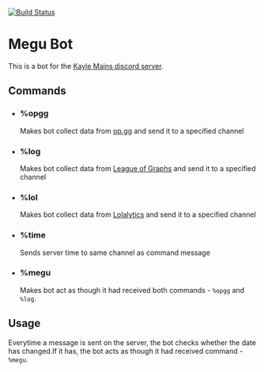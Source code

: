 [![Build Status](https://travis-ci.com/SanathJ/Test.svg?token=zpvipNg2JxgsxVy9rFSB&branch=master)](https://travis-ci.com/SanathJ/Test)
# **Megu Bot**
This is a bot for the [Kayle Mains discord server](https://discord.gg/ExyGyS8). 

## **Commands**
- ### %opgg
    Makes bot collect data from [op.gg](https://na.op.gg) and send it to a specified channel 
- ### %log
    Makes bot collect data from [League of Graphs](https://www.leagueofgraphs.com/) and send it to a specified channel
- ### %lol
    Makes bot collect data from [Lolalytics](https://www.lolalytics.com/) and send it to a specified channel
- ### %time
    Sends server time to same channel as command message
- ### %megu
    Makes bot act as though it had received both commands - `%opgg` and `%log`.

## **Usage**
Everytime a message is sent on the server, the bot checks whether the date has changed.If it has, the bot acts as though it had received command - `%megu`.

    